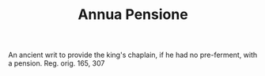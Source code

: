 ---
title: Annua Pensione
permalink: "/definitions/annua-pensione.html"
body: An ancient writ to provide the king's chaplain, if he had no pre-ferment, with
  a pension. Reg. orig. 165, 307
published_at: '2018-07-07'
layout: post
---